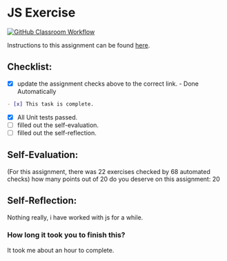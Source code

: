 JS Exercise
===================================
[![GitHub Classroom Workflow](https://s///github.com/it3049c-fall22-henderson/js-exercises-winklenp/actions/workflows/classroom.yml/badge.svg)](https://s///github.com/it3049c-fall22-henderson/js-exercises-winklenp/actions/workflows/classroom.yml)

Instructions to this assignment can be found [here](https://it3049c.github.io/Material/Assignments/2.JavaScript_Exercises/).

## Checklist:
- [x] update the assignment checks above to the correct link. - Done Automatically
```md
- [x] This task is complete.
```
- [x] All Unit tests passed.
- [ ] filled out the self-evaluation.
- [ ] filled out the self-reflection.

## Self-Evaluation: 
(For this assignment, there was 22 exercises checked by 68 automated checks)
how many points out of 20 do you deserve on this assignment: 20

## Self-Reflection:
Nothing really, i have worked with js for a while.
<!-- What did you learn that you found interesting -->

### How long it took you to finish this?
It took me about an hour to complete.

